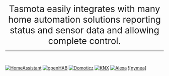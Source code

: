 <p>
<div style="font-size:200%;text-align:center">
Tasmota easily integrates with many home automation solutions reporting status and sensor data and allowing complete control.
</div>
<hr>
<br>

[![HomeAssistant](../_media/logo/home-assistant.png ":no-zoom")](/integrations/Home-Assistant.md)
[![openHAB](../_media/logo/openhab.png ":no-zoom")](/integrations/openHAB.md)
[![Domoticz](../_media/logo/domoticz.png ":no-zoom")](/integrations/Domoticz.md)
[![KNX](../_media/logo/knx.png ":no-zoom")](/integrations/KNX.md)
[![Alexa](../_media/logo/alexa.png ":no-zoom")](/integrations/Alexa.md)
[![nymea]](/integrations/nymea.md)
